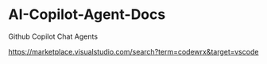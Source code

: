 # AI-Copilot-Agent-Docs
Github Copilot Chat Agents

https://marketplace.visualstudio.com/search?term=codewrx&target=vscode
